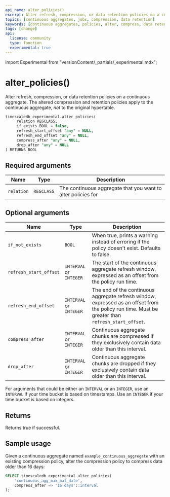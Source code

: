 ```yaml
---
api_name: alter_policies()
excerpt: Alter refresh, compression, or data retention policies on a continuous aggregate
topics: [continuous aggregates, jobs, compression, data retention]
keywords: [continuous aggregates, policies, alter, compress, data retention]
tags: [change]
api:
  license: community
  type: function
  experimental: true
---
```


import Experimental from "versionContent/_partials/_experimental.mdx";

<!-- markdownlint-disable-next-line line-length -->
# alter_policies() <tag type="community" content="Community" /><tag type="experimental" content="Experimental" />

Alter refresh, compression, or data retention policies on a continuous
aggregate. The altered compression and retention policies apply to the
continuous aggregate, _not_ to the original hypertable.

```sql
timescaledb_experimental.alter_policies(
     relation REGCLASS,
     if_exists BOOL = false,
     refresh_start_offset "any" = NULL,
     refresh_end_offset "any" = NULL,
     compress_after "any" = NULL,
     drop_after "any" = NULL
) RETURNS BOOL
```

<Experimental />

## Required arguments

|Name|Type|Description|
|-|-|-|
|`relation`|`REGCLASS`|The continuous aggregate that you want to alter policies for|

## Optional arguments

|Name|Type|Description|
|-|-|-|
|`if_not_exists`|`BOOL`|When true, prints a warning instead of erroring if the policy doesn't exist. Defaults to false.|
|`refresh_start_offset`|`INTERVAL` or `INTEGER`|The start of the continuous aggregate refresh window, expressed as an offset from the policy run time.|
|`refresh_end_offset`|`INTERVAL` or `INTEGER`|The end of the continuous aggregate refresh window, expressed as an offset from the policy run time. Must be greater than `refresh_start_offset`.|
|`compress_after`|`INTERVAL` or `INTEGER`|Continuous aggregate chunks are compressed if they exclusively contain data older than this interval.|
|`drop_after`|`INTERVAL` or `INTEGER`|Continuous aggregate chunks are dropped if they exclusively contain data older than this interval.|

For arguments that could be either an `INTERVAL` or an `INTEGER`, use an
`INTERVAL` if your time bucket is based on timestamps. Use an `INTEGER` if your
time bucket is based on integers.

## Returns

Returns true if successful.

## Sample usage

Given a continuous aggregate named `example_continuous_aggregate` with an
existing compression policy, alter the compression policy to compress data older
than 16 days:

```sql
SELECT timescaledb_experimental.alter_policies(
    'continuous_agg_max_mat_date',
    compress_after => '16 days'::interval
);
```
